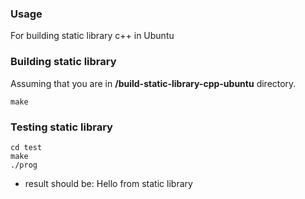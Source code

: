 ### Usage
For building static library c++ in Ubuntu


### Building static library

Assuming that you are in **/build-static-library-cpp-ubuntu** directory.

```
make
```

### Testing static library
  
```
cd test
make
./prog
```

* result should be: Hello from static library
